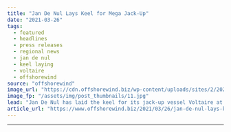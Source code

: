 ```yaml
---
title: "Jan De Nul Lays Keel for Mega Jack-Up"
date: "2021-03-26"
tags: 
  - featured
  - headlines
  - press releases
  - regional news
  - jan de nul
  - keel laying
  - voltaire
  - offshorewind
source: "offshorewind"
image_url: "https://cdn.offshorewind.biz/wp-content/uploads/sites/2/2021/03/26083502/Jan-De-Nul-Lays-Keel-for-Mega-Jack-Up.jpg"
image_fp: "/assets/img/post_thumbnails/11.jpg"
lead: "Jan De Nul has laid the keel for its jack-up vessel Voltaire at the"
article_url: "https://www.offshorewind.biz/2021/03/26/jan-de-nul-lays-keel-for-mega-jack-up/"
---
```


---
